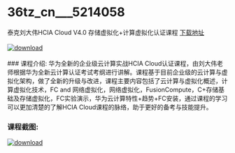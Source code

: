 # 36tz_cn___5214058
泰克刘大伟HCIA Cloud V4.0 存储虚拟化+计算虚拟化认证课程
[下载地址](http://www.36tz.cn/article/5214058 "下载地址")
<br/></br>[![download](http://36tz.cn/muke_img/2020_06_1-104-300x125.png "下载地址")](http://www.36tz.cn/article/5214058 "下载地址")
<br/></br>### 课程介绍:
华为全新的企业级云计算实战HCIA Cloud认证课程，由刘大伟老师根据华为全新云计算认证考试考纲进行讲解。课程基于目前企业级的云计算与虚拟化架构，做了全新的升级与改进，课程主要内容包括了云计算与虚拟化概述，计算虚拟化技术，FC and 网络虚拟化，网络虚拟化，FusionCompute，C+存储基础及存储虚拟化，FC实验演示，华为云计算特性+趋势+FC安装，通过课程的学习可以更加清楚的了解HCIA Cloud课程的脉络，助于更好的备考与技能提升。

### 课程截图:
[![download](http://36tz.cn/muke_img/2020_06_2-117.png "下载地址")](http://www.36tz.cn/article/5214058 "下载地址")
